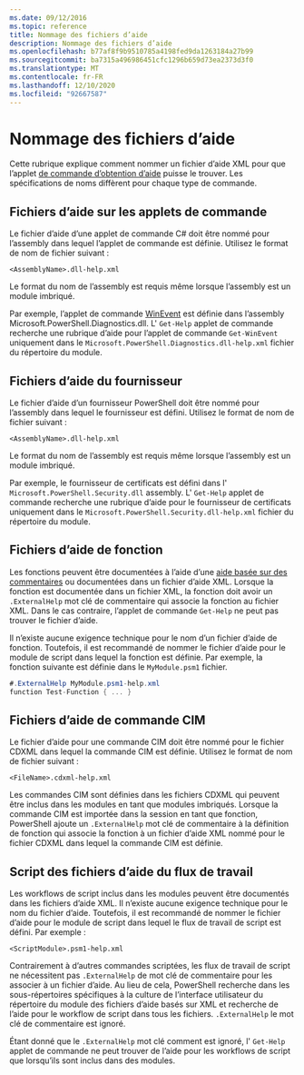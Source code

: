 ```yaml
---
ms.date: 09/12/2016
ms.topic: reference
title: Nommage des fichiers d’aide
description: Nommage des fichiers d’aide
ms.openlocfilehash: b77af8f9b9510785a4198fed9da1263184a27b99
ms.sourcegitcommit: ba7315a496986451cfc1296b659d73ea2373d3f0
ms.translationtype: MT
ms.contentlocale: fr-FR
ms.lasthandoff: 12/10/2020
ms.locfileid: "92667587"
---
```

# <a name="naming-help-files"></a>Nommage des fichiers d’aide

Cette rubrique explique comment nommer un fichier d’aide XML pour que l’applet [de commande d’obtention d’aide](/powershell/module/Microsoft.PowerShell.Core/Get-Help) puisse le trouver. Les spécifications de noms diffèrent pour chaque type de commande.

## <a name="cmdlet-help-files"></a>Fichiers d’aide sur les applets de commande

Le fichier d’aide d’une applet de commande C# doit être nommé pour l’assembly dans lequel l’applet de commande est définie. Utilisez le format de nom de fichier suivant :

```
<AssemblyName>.dll-help.xml
```

Le format du nom de l’assembly est requis même lorsque l’assembly est un module imbriqué.

Par exemple, l’applet de commande [WinEvent](/powershell/module/Microsoft.PowerShell.Diagnostics/Get-WinEvent) est définie dans l’assembly Microsoft.PowerShell.Diagnostics.dll. L' `Get-Help` applet de commande recherche une rubrique d’aide pour l’applet de commande `Get-WinEvent` uniquement dans le `Microsoft.PowerShell.Diagnostics.dll-help.xml` fichier du répertoire du module.

## <a name="provider-help-files"></a>Fichiers d’aide du fournisseur

Le fichier d’aide d’un fournisseur PowerShell doit être nommé pour l’assembly dans lequel le fournisseur est défini. Utilisez le format de nom de fichier suivant :

`<AssemblyName>.dll-help.xml`

Le format du nom de l’assembly est requis même lorsque l’assembly est un module imbriqué.

Par exemple, le fournisseur de certificats est défini dans l' `Microsoft.PowerShell.Security.dll` assembly. L' `Get-Help` applet de commande recherche une rubrique d’aide pour le fournisseur de certificats uniquement dans le `Microsoft.PowerShell.Security.dll-help.xml` fichier du répertoire du module.

## <a name="function-help-files"></a>Fichiers d’aide de fonction

Les fonctions peuvent être documentées à l’aide d’une [aide basée sur des commentaires](/powershell/module/microsoft.powershell.core/about/about_comment_based_help) ou documentées dans un fichier d’aide XML. Lorsque la fonction est documentée dans un fichier XML, la fonction doit avoir un `.ExternalHelp` mot clé de commentaire qui associe la fonction au fichier XML. Dans le cas contraire, l’applet de commande `Get-Help` ne peut pas trouver le fichier d’aide.

Il n’existe aucune exigence technique pour le nom d’un fichier d’aide de fonction. Toutefois, il est recommandé de nommer le fichier d’aide pour le module de script dans lequel la fonction est définie. Par exemple, la fonction suivante est définie dans le `MyModule.psm1` fichier.

```csharp
#.ExternalHelp MyModule.psm1-help.xml
function Test-Function { ... }
```

## <a name="cim-command-help-files"></a>Fichiers d’aide de commande CIM

Le fichier d’aide pour une commande CIM doit être nommé pour le fichier CDXML dans lequel la commande CIM est définie. Utilisez le format de nom de fichier suivant :

`<FileName>.cdxml-help.xml`

Les commandes CIM sont définies dans les fichiers CDXML qui peuvent être inclus dans les modules en tant que modules imbriqués. Lorsque la commande CIM est importée dans la session en tant que fonction, PowerShell ajoute un `.ExternalHelp` mot clé de commentaire à la définition de fonction qui associe la fonction à un fichier d’aide XML nommé pour le fichier CDXML dans lequel la commande CIM est définie.

## <a name="script-workflow-help-files"></a>Script des fichiers d’aide du flux de travail

Les workflows de script inclus dans les modules peuvent être documentés dans les fichiers d’aide XML. Il n’existe aucune exigence technique pour le nom du fichier d’aide. Toutefois, il est recommandé de nommer le fichier d’aide pour le module de script dans lequel le flux de travail de script est défini. Par exemple :

`<ScriptModule>.psm1-help.xml`

Contrairement à d’autres commandes scriptées, les flux de travail de script ne nécessitent pas `.ExternalHelp` de mot clé de commentaire pour les associer à un fichier d’aide. Au lieu de cela, PowerShell recherche dans les sous-répertoires spécifiques à la culture de l’interface utilisateur du répertoire du module des fichiers d’aide basés sur XML et recherche de l’aide pour le workflow de script dans tous les fichiers. `.ExternalHelp` le mot clé de commentaire est ignoré.

Étant donné que le `.ExternalHelp` mot clé comment est ignoré, l' `Get-Help` applet de commande ne peut trouver de l’aide pour les workflows de script que lorsqu’ils sont inclus dans des modules.
